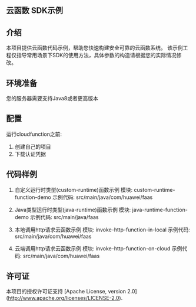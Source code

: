 ## 云函数 SDK示例

## 介绍
本项目提供云函数代码示例，帮助您快速构建安全可靠的云函数系统。
该示例工程仅指导常用场景下SDK的使用方法，具体参数的构造请根据您的实际情况修改。

## 环境准备
您的服务器需要支持Java8或者更高版本

## 配置
运行cloudfunction之前:
1. 创建自己的项目
2. 下载认证凭据


## 代码样例
1. 自定义运行时类型(custom-runtime)函数示例
   模块: custom-runtime-function-demo
   示例代码: src/main/java/com/huawei/faas

2. Java类型运行时类型(java-runtime)函数示例
   模块: java-runtime-function-demo
   示例代码: src/main/java/faas

3. 本地调用http请求云函数示例
   模块: invoke-http-function-in-local
   示例代码: src/main/java/com/huawei/faas

4. 云端调用http请求云函数示例
   模块: invoke-http-function-on-cloud
   示例代码: src/main/java/com/huawei/faas



## 许可证
本项目的授权许可证支持 [Apache License, version 2.0] (http://www.apache.org/licenses/LICENSE-2.0).